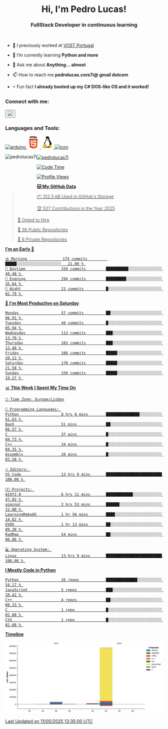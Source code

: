 <h1 align="center">Hi, I'm Pedro Lucas!</h1>
<h3 align="center">FullStack Developer in continuous learning</h3>
<br>

- 🔭 I previously worked at [VOST Portugal](https://github.com/vostpt) 

- 🌱 I’m currently learning **Python and more**

- 💬 Ask me about **Anything... almost**

- 📫 How to reach me **pedrolucas.core7i@ gmail dotcom**

- ⚡ Fun fact **I already booted up my C# DOS-like OS and it worked!**

<h3 align="left">Connect with me:</h3>
<p align="left">
    <div display="flex">
        <a href="https://bsky.app/profile/pedrolucas7i.bsky.social">
            <button>
                <img width=45 src="https://upload.wikimedia.org/wikipedia/commons/7/7a/Bluesky_Logo.svg">
            </button>
        </a>
    </div>
</p>
<h3 align="left">Languages and Tools:</h3>
<p align="left"> <a href="https://www.arduino.cc/" target="_blank" rel="noreferrer"> <img src="https://cdn.worldvectorlogo.com/logos/arduino-1.svg" alt="arduino" width="40" height="40"/> </a> <a href="https://www.w3.org/html/" target="_blank" rel="noreferrer"> <img src="https://raw.githubusercontent.com/devicons/devicon/master/icons/html5/html5-original-wordmark.svg" alt="html5" width="40" height="40"/> </a> <a href="https://www.linux.org/" target="_blank" rel="noreferrer"> <img src="https://raw.githubusercontent.com/devicons/devicon/master/icons/linux/linux-original.svg" alt="linux" width="40" height="40"/> </a> <a href="https://www.python.org" target="_blank" rel="noreferrer"> <img src="https://techstack-generator.vercel.app/python-icon.svg" alt="icon" width="40" height="40" />

<p><img align="left" height="194px" src="https://github-readme-stats.vercel.app/api/top-langs?username=pedrolucas7i&show_icons=true&theme=tokyonight&locale=en&layout=compact" alt="pedrolucas7i" /></p><img height="194px" align="center" src="https://github-readme-stats.vercel.app/api?username=pedrolucas7i&show_icons=true&theme=tokyonight&locale=en" alt="pedrolucas7i" />

<!--START_SECTION:waka-->
![Code Time](http://img.shields.io/badge/Code%20Time-143%20hrs%2015%20mins-blue)

![Profile Views](http://img.shields.io/badge/Profile%20Views-2-blue)

**🐱 My GitHub Data** 

> 📦 312.5 kB Used in GitHub's Storage 
 > 
> 🏆 527 Contributions in the Year 2025
 > 
> 💼 Opted to Hire
 > 
> 📜 36 Public Repositories 
 > 
> 🔑 8 Private Repositories 
 > 
**I'm an Early 🐤** 

```text
🌞 Morning                174 commits         █████░░░░░░░░░░░░░░░░░░░░   21.09 % 
🌆 Daytime                334 commits         ██████████░░░░░░░░░░░░░░░   40.48 % 
🌃 Evening                294 commits         █████████░░░░░░░░░░░░░░░░   35.64 % 
🌙 Night                  23 commits          █░░░░░░░░░░░░░░░░░░░░░░░░   02.79 % 
```
📅 **I'm Most Productive on Saturday** 

```text
Monday                   57 commits          ██░░░░░░░░░░░░░░░░░░░░░░░   06.91 % 
Tuesday                  49 commits          █░░░░░░░░░░░░░░░░░░░░░░░░   05.94 % 
Wednesday                113 commits         ███░░░░░░░░░░░░░░░░░░░░░░   13.70 % 
Thursday                 103 commits         ███░░░░░░░░░░░░░░░░░░░░░░   12.48 % 
Friday                   166 commits         █████░░░░░░░░░░░░░░░░░░░░   20.12 % 
Saturday                 178 commits         █████░░░░░░░░░░░░░░░░░░░░   21.58 % 
Sunday                   159 commits         █████░░░░░░░░░░░░░░░░░░░░   19.27 % 
```


📊 **This Week I Spent My Time On** 

```text
🕑︎ Time Zone: Europe/Lisbon

💬 Programming Languages: 
Python                   8 hrs 6 mins        ███████████████░░░░░░░░░░   61.63 % 
Bash                     51 mins             ██░░░░░░░░░░░░░░░░░░░░░░░   06.57 % 
C                        37 mins             █░░░░░░░░░░░░░░░░░░░░░░░░   04.73 % 
C++                      34 mins             █░░░░░░░░░░░░░░░░░░░░░░░░   04.35 % 
Assembly                 28 mins             █░░░░░░░░░░░░░░░░░░░░░░░░   03.58 % 

🔥 Editors: 
VS Code                  13 hrs 9 mins       █████████████████████████   100.00 % 

🐱‍💻 Projects: 
AIXY2.0                  6 hrs 11 mins       ████████████░░░░░░░░░░░░░   47.02 % 
aiminal                  2 hrs 53 mins       ██████░░░░░░░░░░░░░░░░░░░   22.00 % 
LearningMakeOS           1 hr 56 mins        ████░░░░░░░░░░░░░░░░░░░░░   14.82 % 
EVOX                     1 hr 13 mins        ██░░░░░░░░░░░░░░░░░░░░░░░   09.30 % 
RadMap                   54 mins             ██░░░░░░░░░░░░░░░░░░░░░░░   06.86 % 

💻 Operating System: 
Linux                    13 hrs 9 mins       █████████████████████████   100.00 % 
```

**I Mostly Code in Python** 

```text
Python                   26 repos            ██████████████░░░░░░░░░░░   54.17 % 
JavaScript               5 repos             ███░░░░░░░░░░░░░░░░░░░░░░   10.42 % 
C++                      4 repos             ██░░░░░░░░░░░░░░░░░░░░░░░   08.33 % 
C                        1 repo              █░░░░░░░░░░░░░░░░░░░░░░░░   02.08 % 
CSS                      1 repo              █░░░░░░░░░░░░░░░░░░░░░░░░   02.08 % 
```



**Timeline**

![Lines of Code chart](https://raw.githubusercontent.com/pedrolucas7i/pedrolucas7i/main/assets/bar_graph.png)


 Last Updated on 11/05/2025 13:35:00 UTC
<!--END_SECTION:waka-->
